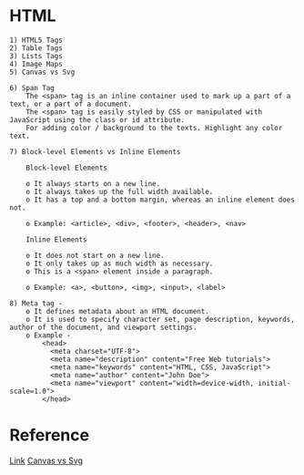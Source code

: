 # HTML

	1) HTML5 Tags
	2) Table Tags
	3) Lists Tags
	4) Image Maps
	5) Canvas vs Svg

	6) Span Tag
		The <span> tag is an inline container used to mark up a part of a text, or a part of a document.
		The <span> tag is easily styled by CSS or manipulated with JavaScript using the class or id attribute.
		For adding color / background to the texts. Highlight any color text.

	7) Block-level Elements vs Inline Elements

		Block-level Elements

		o It always starts on a new line.
		o It always takes up the full width available.
		o It has a top and a bottom margin, whereas an inline element does not.

		o Example: <article>, <div>, <footer>, <header>, <nav>

		Inline Elements

		o It does not start on a new line.
		o It only takes up as much width as necessary.
		o This is a <span> element inside a paragraph.

		o Example: <a>, <button>, <img>, <input>, <label>

	8) Meta tag -
		o It defines metadata about an HTML document.
		o It is used to specify character set, page description, keywords, author of the document, and viewport settings.
		o Example -
			<head>
			  <meta charset="UTF-8">
			  <meta name="description" content="Free Web tutorials">
			  <meta name="keywords" content="HTML, CSS, JavaScript">
			  <meta name="author" content="John Doe">
			  <meta name="viewport" content="width=device-width, initial-scale=1.0">
			</head>


# Reference

[Link](https://www.edureka.co/blog/interview-questions/top-50-html-interview-questions-and-answers/)
[Canvas vs Svg](https://www.w3schools.com/html/html5_svg.asp)